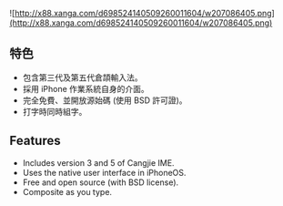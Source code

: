 ![http://x88.xanga.com/d698524140509260011604/w207086405.png](http://x88.xanga.com/d698524140509260011604/w207086405.png)

## 特色 ##
  * 包含第三代及第五代倉頡輸入法。
  * 採用 iPhone 作業系統自身的介面。
  * 完全免費、並開放源始碼 (使用 BSD 許可證)。
  * 打字時同時組字。

## Features ##
  * Includes version 3 and 5 of Cangjie IME.
  * Uses the native user interface in iPhoneOS.
  * Free and open source (with BSD license).
  * Composite as you type.